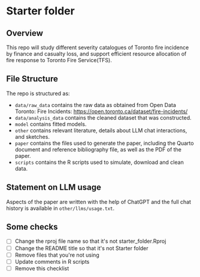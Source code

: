 # Starter folder

## Overview

This repo will study different severity catalogues of Toronto fire incidence by finance and casualty loss, and support efficient resource allocation of fire response to Toronto Fire Service(TFS).


## File Structure

The repo is structured as:

-   `data/raw_data` contains the raw data as obtained from Open Data Toronto: Fire Incidents: https://open.toronto.ca/dataset/fire-incidents/
-   `data/analysis_data` contains the cleaned dataset that was constructed.
-   `model` contains fitted models. 
-   `other` contains relevant literature, details about LLM chat interactions, and sketches.
-   `paper` contains the files used to generate the paper, including the Quarto document and reference bibliography file, as well as the PDF of the paper. 
-   `scripts` contains the R scripts used to simulate, download and clean data.


## Statement on LLM usage

Aspects of the paper are written with the help of ChatGPT and the full chat history is available in `other/llms/usage.txt`.


## Some checks

- [ ] Change the rproj file name so that it's not starter_folder.Rproj
- [ ] Change the README title so that it's not Starter folder
- [ ] Remove files that you're not using
- [ ] Update comments in R scripts
- [ ] Remove this checklist
